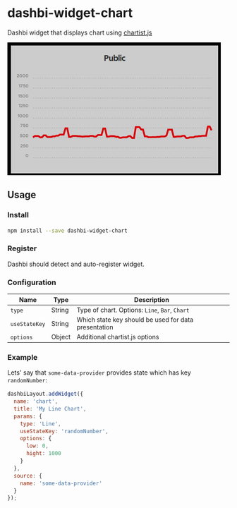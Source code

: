 # dashbi-widget-chart

Dashbi widget that displays chart using [chartist.js](https://gionkunz.github.io/chartist-js/)

![screenshot](_screenshot.png)

## Usage

### Install

```sh
npm install --save dashbi-widget-chart
```

### Register

Dashbi should detect and auto-register widget.

### Configuration

Name | Type | Description
--- | --- | ---
`type` | String | Type of chart. Options: `Line`, `Bar`, `Chart`
`useStateKey` | String | Which state key should be used for data presentation
`options` | Object | Additional chartist.js options

### Example

Lets' say that `some-data-provider` provides state which has key `randomNumber`:

```js
dashbiLayout.addWidget({
  name: 'chart',
  title: 'My Line Chart',
  params: {
    type: 'Line',
    useStateKey: 'randomNumber',
    options: {
      low: 0,
      hight: 1000
    }
  },
  source: {
    name: 'some-data-provider'
  }
});
```

